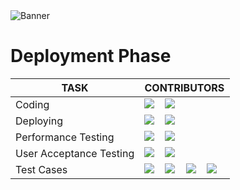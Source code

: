 <picture>
  <source media="(prefers-color-scheme: dark)" srcset="https://github.com/IBM-EPBL/IBM-Project-18936-1659691440/blob/main/Project/Final%20Deliverables/7.%20Advertising%20Product/BANNER.png">
  <source media="(prefers-color-scheme: light)" srcset="https://github.com/IBM-EPBL/IBM-Project-18936-1659691440/blob/main/Project/Final%20Deliverables/7.%20Advertising%20Product/BANNER.png">
  <img alt="Banner" src="https://u4d2z7k9.rocketcdn.me/wp-content/uploads/2019/02/natural-disasters-of-earths-past-and-future.jpg">
</picture>

# Deployment Phase

|TASK| CONTRIBUTORS|
|-----------------|-----------------------------|
|Coding |<img src="https://icongr.am/material/alpha-s-circle-outline.svg?size=30&color=4934ea"> &nbsp;&nbsp;  <img src="https://icongr.am/material/alpha-n-circle-outline.svg?size=30&color=dd2c2c"> &nbsp;&nbsp; |
|Deploying |<img src="https://icongr.am/material/alpha-s-circle-outline.svg?size=30&color=4934ea"> &nbsp;&nbsp; <img src="https://icongr.am/material/alpha-u-circle-outline.svg?size=30&color=0cac61"> &nbsp;&nbsp; |
|Performance Testing |<img src="https://icongr.am/material/alpha-u-circle-outline.svg?size=30&color=0cac61"> &nbsp;&nbsp; <img src="https://icongr.am/material/alpha-s-circle-outline.svg?size=30&color=4934ea"> &nbsp;&nbsp; |
|User Acceptance Testing |<img src="https://icongr.am/material/alpha-u-circle-outline.svg?size=30&color=0cac61"> &nbsp;&nbsp; <img src="https://icongr.am/material/alpha-v-circle-outline.svg?size=30&color=e10ed0"> &nbsp;&nbsp; |
|Test Cases |<img src="https://icongr.am/material/alpha-s-circle-outline.svg?size=30&color=4934ea"> &nbsp;&nbsp; <img src="https://icongr.am/material/alpha-u-circle-outline.svg?size=30&color=0cac61"> &nbsp;&nbsp; <img src="https://icongr.am/material/alpha-n-circle-outline.svg?size=30&color=dd2c2c"> &nbsp;&nbsp; <img src="https://icongr.am/material/alpha-v-circle-outline.svg?size=30&color=e10ed0"> &nbsp;&nbsp; |
